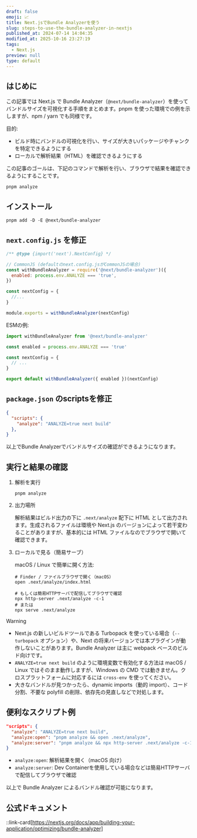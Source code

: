 ```yaml
---
draft: false
emoji: 📈
title: Next.jsでBundle Analyzerを使う
slug: steps-to-use-the-bundle-analyzer-in-nextjs
published_at: 2024-07-14 14:04:35
modified_at: 2025-10-16 23:27:19
tags:
  - Next.js
preview: null
type: default
---
```


## はじめに

この記事では Next.js で Bundle Analyzer（`@next/bundle-analyzer`）を使ってバンドルサイズを可視化する手順をまとめます。pnpm を使った環境での例を示しますが、npm / yarn でも同様です。

目的:

- ビルド時にバンドルの可視化を行い、サイズが大きいパッケージやチャンクを特定できるようにする
- ローカルで解析結果（HTML）を確認できるようにする

この記事のゴールは、下記のコマンドで解析を行い、ブラウザで結果を確認できるようにすることです。

```sh:Terminal
pnpm analyze
```

## インストール

```sh:Terminal
pnpm add -D -E @next/bundle-analyzer
```

## `next.config.js` を修正

```javascript:next.config.js
/** @type {import('next').NextConfig} */

// CommonJS (defaultのnext.config.jsがCommonJSの場合)
const withBundleAnalyzer = require('@next/bundle-analyzer')({
  enabled: process.env.ANALYZE === 'true',
})

const nextConfig = {
  //...
}

module.exports = withBundleAnalyzer(nextConfig)
```

ESMの例:

```javascript:next.config.mjs
import withBundleAnalyzer from '@next/bundle-analyzer'

const enabled = process.env.ANALYZE === 'true'

const nextConfig = {
  // ...
}

export default withBundleAnalyzer({ enabled })(nextConfig)
```

## `package.json` のscriptsを修正

```json:package.json
{
  "scripts": {
    "analyze": "ANALYZE=true next build"
  },
}
```

以上でBundle Analyzerでバンドルサイズの確認ができるようになります。

## 実行と結果の確認

1. 解析を実行

   ```sh:Terminal
   pnpm analyze
   ```

2. 出力場所

   解析結果はビルド出力の下に `.next/analyze` 配下に HTML として出力されます。生成されるファイルは環境や Next.js のバージョンによって若干変わることがありますが、基本的には HTML ファイルなのでブラウザで開いて確認できます。

3. ローカルで見る（簡易サーブ）

   macOS / Linux で簡単に開く方法:

   ```sh:Terminal
   # Finder / ファイルブラウザで開く（macOS）
   open .next/analyze/index.html

   # もしくは簡易HTTPサーバで配信してブラウザで確認
   npx http-server .next/analyze -c-1
   # または
   npx serve .next/analyze
   ```

> [!WARNING]
>
> - Next.js の新しいビルドツールである Turbopack を使っている場合（`--turbopack` オプション）や、Next の将来バージョンでは本プラグインが動作しないことがあります。Bundle Analyzer は主に webpack ベースのビルド向けです。
> - `ANALYZE=true next build` のように環境変数で有効化する方法は macOS / Linux ではそのまま動作しますが、Windows の CMD では動きません。クロスプラットフォームに対応するには `cross-env` を使ってください。
> - 大きなバンドルが見つかったら、dynamic imports（動的 import）、コード分割、不要な polyfill の削除、依存先の見直しなどで対処します。

## 便利なスクリプト例

```json:package.json
"scripts": {
  "analyze": "ANALYZE=true next build",
  "analyze:open": "pnpm analyze && open .next/analyze",
  "analyze:server": "pnpm analyze && npx http-server .next/analyze -c-1"
}
```

- `analyze:open`: 解析結果を開く（macOS 向け）
- `analyze:server`: Dev Containerを使用している場合などは簡易HTTPサーバで配信してブラウザで確認

以上で Bundle Analyzer によるバンドル確認が可能になります。

## 公式ドキュメント

::link-card[https://nextjs.org/docs/app/building-your-application/optimizing/bundle-analyzer]
